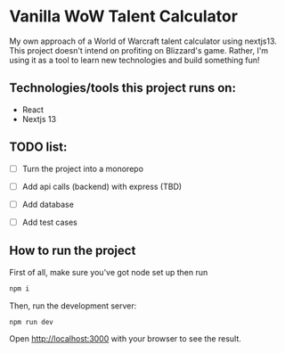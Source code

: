 # Vanilla WoW Talent Calculator

My own approach of a World of Warcraft talent calculator using nextjs13. This project doesn't intend on profiting on Blizzard's game. Rather, I'm using it as a tool to learn new technologies and build something fun!

## Technologies/tools this project runs on:
- React
- Nextjs 13

## TODO list:
- [ ] Turn the project into a monorepo
- [ ] Add api calls (backend) with express (TBD)
- [ ] Add database
- [ ] Add test cases


## How to run the project

First of all, make sure you've got node set up then run

```bash
npm i
```

Then, run the development server:

```bash
npm run dev
```

Open [http://localhost:3000](http://localhost:3000) with your browser to see the result.
